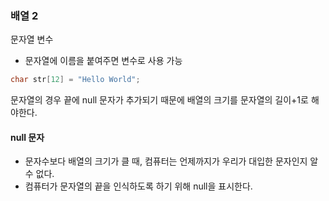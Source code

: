 ### 배열 2
문자열 변수
- 문자열에 이름을 붙여주면 변수로 사용 가능
```c
char str[12] = "Hello World";
```
문자열의 경우 끝에 null 문자가 추가되기 때문에 배열의 크기를 문자열의 길이+1로 해야한다.

#### null 문자
- 문자수보다 배열의 크기가 클 때, 컴퓨터는 언제까지가 우리가 대입한 문자인지 알 수 없다.  
- 컴퓨터가 문자열의 끝을 인식하도록 하기 위해 null을 표시한다.

